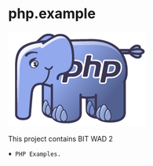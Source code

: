 # php.example

![PHP LOGO](resources/php-logo.png)

This project contains BIT WAD 2 

	♦ PHP Examples.
